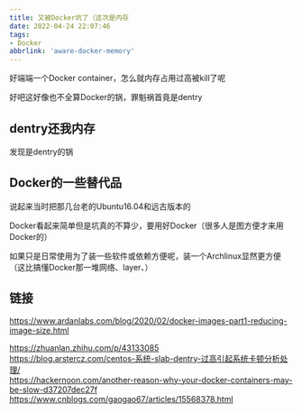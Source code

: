 ```yaml
---
title: 又被Docker坑了（这次是内存
date: 2022-04-24 22:07:46
tags:
- Docker
abbrlink: 'aware-docker-memory'
---
```

好端端一个Docker container，怎么就内存占用过高被kill了呢
<!-- more -->

好吧这好像也不全算Docker的锅，罪魁祸首竟是dentry

## dentry还我内存

发现是dentry的锅

## Docker的一些替代品

说起来当时把那几台老的Ubuntu16.04和远古版本的

Docker看起来简单但是坑真的不算少，要用好Docker（很多人是图方便才来用Docker的）

如果只是日常使用为了装一些软件或依赖方便呢，装一个Archlinux显然更方便（这比搞懂Docker那一堆网络、layer、）

## 链接

https://www.ardanlabs.com/blog/2020/02/docker-images-part1-reducing-image-size.html

https://zhuanlan.zhihu.com/p/43133085  
https://blog.arstercz.com/centos-系统-slab-dentry-过高引起系统卡顿分析处理/  
https://hackernoon.com/another-reason-why-your-docker-containers-may-be-slow-d37207dec27f  
https://www.cnblogs.com/gaogao67/articles/15568378.html  